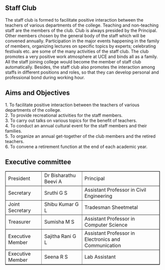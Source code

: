 <h2>Staff Club</h2>
<p>The staff club is formed to facilitate positive interaction between the teachers of various departments of the college. Teaching and non-teaching staff are the members of the club. Club is always presided by the Principal. Other members chosen by the general body of the staff which will be convened annually. Participation in the major events happening in the family of members, organizing lectures on specific topics by experts; celebrating festivals etc. are some of the many activities of the staff club. The club promotes a very positive work atmosphere at UCE and binds all as a family. All the staff joining college would become the member of staff club automatically. Besides, the staff club also promotes the interaction among staffs in different positions and roles, so that they can develop personal and professional bond during working hour.</p>
<h2> Aims and Objectives</h2>
<p>1.   To facilitate positive interaction between the teachers of various departments of the college.<br/>
2.  To provide recreational activities for the staff members.<br/>
3.  To carry out talks on various topics for the benefit of teachers.<br/>
4.  To conduct an annual cultural event for the staff members and their families.<br/>
5.  To organize an annual get-together of the club members and the retired teachers.<br/>
6.  To convene a retirement function at the end of each academic year.<br/>
</p>
<h2>Executive committee</h2>
<table border="1">
<tr><td>President</td><td>Dr Bisharathu Beevi A</td><td>Principal</td></tr>
<tr><td>Secretary</td><td>Sruthi G S</td><td>Assistant Professor in Civil Engineering</td></tr>
<tr><td>Joint Secretary</td><td>Shibu Kumar G L</td><td> Tradesman Sheetmetal </td></tr>
<tr><td>Treasurer</td><td>Sumisha M S</td><td> Assistant Professor in Computer Science</td></tr>
<tr><td>Executive Member</td><td>Sajitha Rani G L</td><td> Assistant Professor in Electronics and Communication </td></tr>
<tr><td>Executive Member</td><td>Seena R S</td><td> Lab Assistant </td></tr>
</table>
</div>
